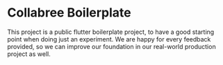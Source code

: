 # Collabree Boilerplate

This project is a public flutter boilerplate project, to have a good starting point when doing just an experiment. We are happy for every feedback provided, so we can improve our foundation in our real-world production project as well.
